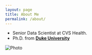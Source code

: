 ```yaml
---
layout: page
title: About Me
permalink: /about/
---
```


+ Senior Data Scientist at CVS Health.
+ Ph.D. from **[Duke University](https://www.duke.edu/)**


![](davidraymondkearney.com/Kearney_Data_Science/images/Headshot_DRK.jpg "Photo")


